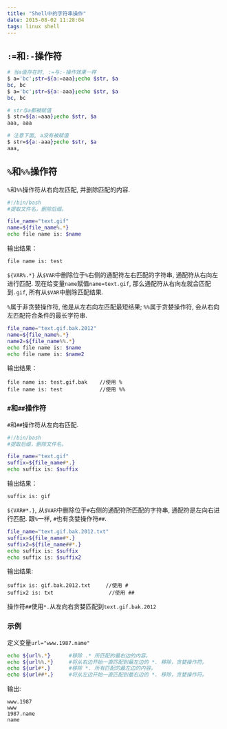 ```yaml
---
title: "Shell中的字符串操作"
date: 2015-08-02 11:28:04
tags: linux shell
---
```


## `:=`和`:-`操作符

```bash
# 当a值存在时, :=与:-操作效果一样
$ a='bc';str=${a:=aaa};echo $str, $a
bc, bc
$ a='bc';str=${a:-aaa};echo $str, $a
bc, bc

# str与a都被赋值
$ str=${a:=aaa};echo $str, $a
aaa, aaa

# 注意下面, a没有被赋值
$ str=${a:-aaa};echo $str, $a
aaa,
```

<!--more-->

## `%`和`%%`操作符

`%`和`%%`操作符从右向左匹配, 并删除匹配的内容.

```bash
#!/bin/bash
#提取文件名，删除后缀。

file_name="text.gif"
name=${file_name%.*}
echo file name is: $name
```

输出结果：

```
file name is: test
```

`${VAR%.*}` 从`$VAR`中删除位于`%`右侧的通配符左右匹配的字符串,
通配符从右向左进行匹配. 现在给变量`name`赋值`name=text.gif`,
那么通配符从右向左就会匹配到`.gif`, 所有从`$VAR`中删除匹配结果.

`%`属于非贪婪操作符, 他是从左右向左匹配最短结果;
`%%`属于贪婪操作符, 会从右向左匹配符合条件的最长字符串.

```bash
file_name="text.gif.bak.2012"
name=${file_name%.*}
name2=${file_name%%.*}
echo file name is: $name
echo file name is: $name2
```

输出结果：

```
file name is: test.gif.bak    //使用 %
file name is: test            //使用 %%
```

### `#`和`##`操作符

`#`和`##`操作符从左向右匹配.

```bash
#!/bin/bash
#提取后缀，删除文件名。

file_name="text.gif"
suffix=${file_name#*.}
echo suffix is: $suffix
```

输出结果：

```
suffix is: gif
```

`${VAR#*.}`, 从`$VAR`中删除位于`#`右侧的通配符所匹配的字符串,
通配符是左向右进行匹配. 跟`%`一样, `#`也有贪婪操作符`##`.

```bash
file_name="text.gif.bak.2012.txt"
suffix=${file_name#*.}
suffix2=${file_name##*.}
echo suffix is: $suffix
echo suffix is: $suffix2
```

输出结果:

```
suffix is: gif.bak.2012.txt     //使用 #
suffix2 is: txt                  //使用 ##
```

操作符`##`使用`*.`从左向右贪婪匹配到`text.gif.bak.2012`

### 示例

定义变量`url="www.1987.name"`

```bash
echo ${url%.*}      #移除 .* 所匹配的最右边的内容。
echo ${url%%.*}     #将从右边开始一直匹配到最左边的 *. 移除，贪婪操作符。
echo ${url#*.}      #移除 *. 所有匹配的最左边的内容。
echo ${url##*.}     #将从左边开始一直匹配到最右边的 *. 移除，贪婪操作符。
```

输出:

```
www.1987
www
1987.name
name
```
